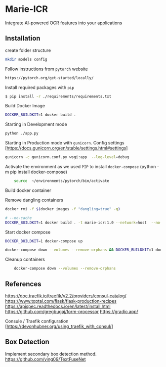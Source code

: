 # Marie-ICR
Integrate AI-powered OCR features into your applications


## Installation 

create folder structure

```sh 
mkdir models config
```

Follow instructions from `pytorch` website

```sh
https://pytorch.org/get-started/locally/
```

Install required packages with `pip`

```sh
$ pip install -r ./requirements/requirements.txt
```

Build Docker Image

```sh
DOCKER_BUILDKIT=1 docker build .
```

Starting in Development mode

```sh
python ./app.py
```

Starting in Production mode with `gunicorn`. Config settings [https://docs.gunicorn.org/en/stable/settings.html#settings]

```sh
gunicorn -c gunicorn.conf.py wsgi:app  --log-level=debug
```

Activate the environment as we used `PIP` to install `docker-compose` (python -m pip install docker-compose)

```sh
    source  ~/environments/pytorch/bin/activate
```

Build docker container


Remove dangling containers
```sh
docker rmi -f $(docker images -f "dangling=true" -q)
```


```sh
# --no-cache
DOCKER_BUILDKIT=1 docker build . -t marie-icr:1.0 --network=host  --no-cache
```


Start docker compose
```sh
DOCKER_BUILDKIT=1 docker-compose up

docker-compose down --volumes --remove-orphans && DOCKER_BUILDKIT=1 docker-compose up
```

Cleanup containers
```sh
    docker-compose down --volumes --remove-orphans
```


## References
https://doc.traefik.io/traefik/v2.2/providers/consul-catalog/
https://www.toptal.com/flask/flask-production-recipes
https://apispec.readthedocs.io/en/latest/install.html
https://github.com/gregbugaj/form-processor
https://gradio.app/

Consule / Traefik configuration [https://devonhubner.org/using_traefik_with_consul/]

## Box Detection

Implement secondary box detection method.
https://github.com/ying09/TextFuseNet


 
